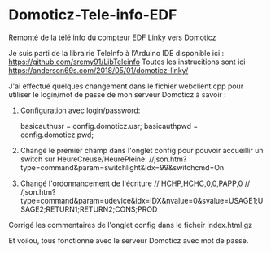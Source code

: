 # Domoticz-Tele-info-EDF
Remonté de la télé info du compteur EDF Linky vers Domoticz

Je suis parti de la librairie TeleInfo à l’Arduino IDE disponible ici : https://github.com/sremy91/LibTeleinfo
Toutes les instrucitions sont ici https://anderson69s.com/2018/05/01/domoticz-linky/

J'ai effectué quelques changement dans le fichier webclient.cpp pour utiliser le login/mot de passe de mon serveur Domoticz à savoir :
1. Configuration avec login/password:

    basicauthusr = config.domoticz.usr;
    basicauthpwd = config.domoticz.pwd;
    
2. Changé le premier champ dans l'onglet config pour pouvoir accueillir un switch sur HeureCreuse/HeurePleine:
//json.htm?type=command&param=switchlight&idx=99&switchcmd=On
    
3. Changé l'ordonnancement de l'écriture // HCHP,HCHC,0,0,PAPP,0
   // /json.htm?type=command&param=udevice&idx=IDX&nvalue=0&svalue=USAGE1;USAGE2;RETURN1;RETURN2;CONS;PROD
  
  Corrigé les commentaires de l'onglet config dans le ficheir index.html.gz
  
  Et voilou, tous fonctionne avec le serveur Domoticz avec mot de passe.
  
